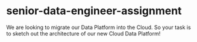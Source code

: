 # senior-data-engineer-assignment
We are looking to migrate our Data Platform into the Cloud. So your task is to sketch out the architecture of our new Cloud Data Platform!
